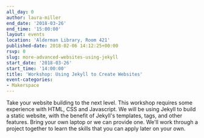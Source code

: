 ```yaml
---
all_day: 0
author: laura-miller
end_date: '2018-03-26'
end_time: '15:00:00'
layout: events
location: 'Alderman Library, Room 421'
published-date: 2018-02-06 14:12:25+00:00
rsvp: 0
slug: more-advanced-websites-using-jekyll
start_date: '2018-03-26'
start_time: '14:00:00'
title: 'Workshop: Using Jekyll to Create Websites'
event-categories:
- Makerspace
---
```


Take your website building to the next level. This workshop requires some experience with HTML, CSS and Javascript. We will be using Jekyll to build a static website, with the benefit of Jekyll's templates, tags, and other features. Bring your own laptop or we can provide one. We'll work through a project together to learn the skills that you can apply later on your own.
